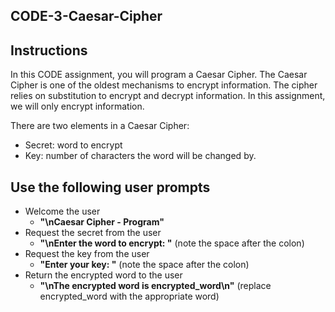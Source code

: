 ## CODE-3-Caesar-Cipher

## Instructions

In this CODE assignment, you will program a Caesar Cipher. The Caesar Cipher is one of the oldest mechanisms to encrypt information. The cipher relies on substitution to encrypt and decrypt information. In this assignment, we will only encrypt information.

There are two elements in a Caesar Cipher:

*  Secret: word to encrypt
*  Key: number of characters the word will be changed by.


## Use the following user prompts

* Welcome the user
  + **"\nCaesar Cipher - Program"**
* Request the secret from the user
  + **"\nEnter the word to encrypt: "** (note the space after the colon)
* Request the key from the user
  + **"Enter your key: "** (note the space after the colon)
* Return the encrypted word to the user
  + **"\nThe encrypted word is encrypted_word\n"** (replace encrypted_word with the appropriate word)
